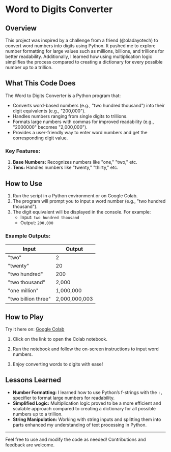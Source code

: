 # Word to Digits Converter

## Overview
This project was inspired by a challenge from a friend (@oladayotech) to convert word numbers into digits using Python. It pushed me to explore number formatting for large values such as millions, billions, and trillions for better readability. Additionally, I learned how using multiplication logic simplifies the process compared to creating a dictionary for every possible number up to a trillion.

## What This Code Does
The Word to Digits Converter is a Python program that:
- Converts word-based numbers (e.g., "two hundred thousand") into their digit equivalents (e.g., "200,000").
- Handles numbers ranging from single digits to trillions.
- Formats large numbers with commas for improved readability (e.g., "2000000" becomes "2,000,000").
- Provides a user-friendly way to enter word numbers and get the corresponding digit value.

### Key Features:
1. **Base Numbers:** Recognizes numbers like "one," "two," etc.
2. **Tens:** Handles numbers like "twenty," "thirty," etc.


## How to Use
1. Run the script in a Python environment or on Google Colab.
2. The program will prompt you to input a word number (e.g., "two hundred thousand").
3. The digit equivalent will be displayed in the console. For example:
   - Input: `two hundred thousand`
   - Output: `200,000`

### Example Outputs:
| Input                  | Output    |
|------------------------|-----------|
| "two"                 | 2         |
| "twenty"              | 20        |
| "two hundred"         | 200       |
| "two thousand"        | 2,000     |
| "one million"         | 1,000,000 |
| "two billion three"   | 2,000,000,003 |

## How to Play
Try it here on: [Google Colab](https://tinyurl.com/gaji-word-to-digit-converter)

1. Click on the link to open the Colab notebook.
2. Run the notebook and follow the on-screen instructions to input word numbers.

3. Enjoy converting words to digits with ease!


## Lessons Learned
- **Number Formatting:** I learned how to use Python’s f-strings with the `:,` specifier to format large numbers for readability.
- **Simplified Logic:** Multiplication logic proved to be a more efficient and scalable approach compared to creating a dictionary for all possible numbers up to a trillion.
- **String Manipulation:** Working with string inputs and splitting them into parts enhanced my understanding of text processing in Python.

---
Feel free to use and modify the code as needed! Contributions and feedback are welcome.

